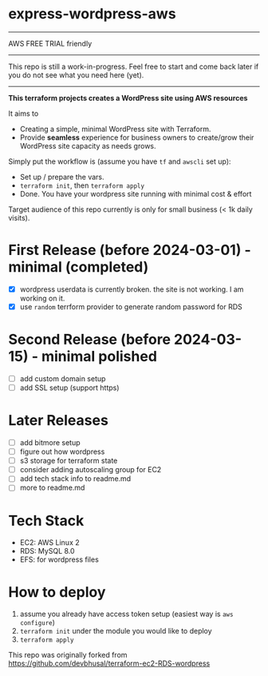# express-wordpress-aws

---

AWS FREE TRIAL friendly

---

This repo is still a work-in-progress. Feel free to start and come back later if you do not see what you need here (yet).

---

**This terraform projects creates a WordPress site using AWS resources**

It aims to

- Creating a simple, minimal WordPress site with Terraform.
- Provide **seamless** experience for business owners to create/grow their WordPress site capacity as needs grows.

Simply put the workflow is (assume you have `tf` and `awscli` set up):

- Set up / prepare the vars.
- `terraform init`, then `terraform apply`
- Done. You have your wordpress site running with minimal cost & effort

Target audience of this repo currently is only for small business (< 1k daily visits).

# First Release (before 2024-03-01) - minimal (completed)

- [x] wordpress userdata is currently broken. the site is not working. I am working on it.
- [x] use `random` terrform provider to generate random password for RDS

# Second Release (before 2024-03-15) - minimal polished

- [ ] add custom domain setup
- [ ] add SSL setup (support https)

# Later Releases

- [ ] add bitmore setup
- [ ] figure out how wordpress
- [ ] s3 storage for terraform state
- [ ] consider adding autoscaling group for EC2
- [ ] add tech stack info to readme.md
- [ ] more to readme.md

# Tech Stack

- EC2: AWS Linux 2
- RDS: MySQL 8.0
- EFS: for wordpress files

# How to deploy

1. assume you already have access token setup (easiest way is `aws configure`)
2. `terraform init` under the module you would like to deploy
3. `terraform apply`

This repo was originally forked from https://github.com/devbhusal/terraform-ec2-RDS-wordpress
